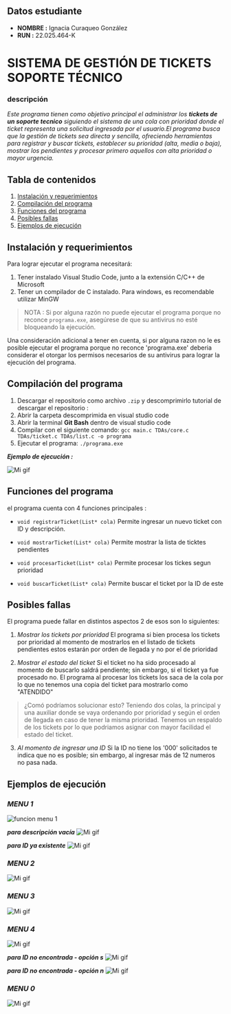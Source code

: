 ## Datos estudiante
- **NOMBRE :** Ignacia Curaqueo González
- **RUN :** 22.025.464-K

# SISTEMA DE GESTIÓN DE TICKETS SOPORTE TÉCNICO

### descripción
*Este programa tienen como objetivo principal el administrar los **tickets de un soporte tecnico** siguiendo el sistema de una cola con prioridad donde el ticket representa una solicitud ingresada por el usuario.El programa busca que la gestión de tickets sea directa y sencilla, ofreciendo herramientas para registrar y buscar tickets, establecer su prioridad (alta, media o baja), mostrar los pendientes y procesar primero aquellos con alta prioridad o mayor urgencia.*


## Tabla de contenidos
1. [Instalación y requerimientos](#Instalación-y-requerimientos)
2. [Compilación del programa](#Compilación-del-programa)
3. [Funciones del programa](#Funciones-del-programa)
4. [Posibles fallas](#Posibles-fallas)
5. [Ejemplos de ejecución](#Ejemplos-de-ejecución)


## Instalación y requerimientos
Para lograr ejecutar el programa necesitará:
1. Tener instalado Visual Studio Code, junto a la extensión C/C++ de Microsoft
2. Tener un compilador de C instalado. Para windows, es recomendable utilizar MinGW

> NOTA : Si por alguna razón no puede ejecutar el programa porque no reconce `programa.exe`, asegúrese de que su antivirus no esté bloqueando la ejecución.

Una consideración adicional a tener en cuenta, si por alguna razon no le es posible ejecutar el programa porque no reconce 'programa.exe' deberia considerar el  otorgar los permisos necesarios de su antivirus para lograr la ejecución del programa.

## Compilación del programa

1. Descargar el repositorio como archivo `.zip` y descomprimirlo
tutorial de descargar el repositorio :
2. Abrir la carpeta descomprimida en visual studio code
3. Abrir la terminal **Git Bash** dentro de visual studio code
4. Compilar con el siguiente comando:
```gcc main.c TDAs/core.c TDAs/ticket.c TDAs/list.c -o programa```
5. Ejecutar el programa:
```./programa.exe```

***Ejemplo de ejecución :***

![Mi gif](https://media4.giphy.com/media/v1.Y2lkPTc5MGI3NjExNmNvMGZoYjRjdGwxaGxrbWZocDRpdGtiZmt4eWFraDl0NnNza2JyeiZlcD12MV9pbnRlcm5hbF9naWZfYnlfaWQmY3Q9Zw/jIeJeFzTf8Y7sr9fTT/giphy.gif)

## Funciones del programa

el programa cuenta con 4 funciones principales : 

- `void registrarTicket(List* cola)`
Permite ingresar un nuevo ticket con ID y descripción.

- `void mostrarTicket(List* cola)`
Permite mostrar la lista de ticktes pendientes

- `void procesarTicket(List* cola)`
Permite procesar los tickes segun prioridad

- `void buscarTicket(List* cola)`
Permite buscar el ticket por la ID de este

## Posibles fallas

El programa puede fallar en distintos aspectos 2 de esos son lo siguientes:

1. *Mostrar los tickets por prioridad*
El programa si bien procesa los tickets por prioridad al momento de mostrarlos en el listado de tickets pendientes estos estarán por orden de llegada y no por el de prioridad

2. *Mostrar el estado del ticket*
Si el ticket no ha sido procesado al momento de buscarlo saldrá pendiente; sin embargo, si el ticket ya fue procesado no.
El programa al procesar los tickets los saca de la cola por lo que no tenemos una copia del ticket para mostrarlo como "ATENDIDO"

> ¿Comó podríamos solucionar esto?
> Teniendo dos colas, la principal y una auxiliar donde se vaya ordenando por prioridad y según el orden de llegada en caso de tener la misma prioridad. Tenemos un respaldo de los tickets por lo que podriamos asignar con mayor facilidad el estado del ticket.

3. *Al momento de ingresar una ID*
Si la ID no tiene los '000' solicitados te indica que no es posible; sin embargo, al ingresar más de 12 numeros no pasa nada.


## Ejemplos de ejecución 

### *MENU 1*
![funcion menu 1](https://media4.giphy.com/media/v1.Y2lkPTc5MGI3NjExb28yZnQwd3VqMXZvaHg0Z2Ewa2ZscXducWYxNWV4bnN5czh6bTFtOSZlcD12MV9pbnRlcm5hbF9naWZfYnlfaWQmY3Q9Zw/6C2HLZLrVTiVi4b00e/giphy.gif)

***para descripción vacía***
![Mi gif](https://media1.giphy.com/media/v1.Y2lkPTc5MGI3NjExbmZpMmV3ZnJneGZyY3p5Mmh1anJ6dnJ0dWZ3Y3Nyczhqa2F6bmphNSZlcD12MV9pbnRlcm5hbF9naWZfYnlfaWQmY3Q9Zw/YVmmBnsKpJzxx4gijS/giphy.gif)

***para ID ya existente***
![Mi gif](https://media1.giphy.com/media/v1.Y2lkPTc5MGI3NjExcnlpdGJ4Z29sdnk1ZGRhNXBoYTZhYmw1OGY3cndzYjFuMW9rb3Z6biZlcD12MV9pbnRlcm5hbF9naWZfYnlfaWQmY3Q9Zw/IUINvTiznJCF30QwC9/giphy.gif)

### *MENU 2*
![Mi gif](https://media2.giphy.com/media/v1.Y2lkPTc5MGI3NjExNWNic3p6cm5lMXY3dWk5NTBjZTl1a2gxcmZ4ZzF3d3FubXRqMm14cCZlcD12MV9pbnRlcm5hbF9naWZfYnlfaWQmY3Q9Zw/0IzrAIXdR8oaKm4rXR/giphy.gif)

### *MENU 3*
![Mi gif](https://media2.giphy.com/media/v1.Y2lkPTc5MGI3NjExZGprbTMwdzBlcnlkaWYzdTNsdThodzFnbHVuejdjc2htNDBhY3NyayZlcD12MV9pbnRlcm5hbF9naWZfYnlfaWQmY3Q9Zw/iNFWROGJ14Wlf0blAd/giphy.gif)

### *MENU 4*
![Mi gif](https://media0.giphy.com/media/v1.Y2lkPTc5MGI3NjExNjB2ZXRqYmo3ODh1aDEyMjM5bThtZGlndDU4bjdyZjJlZjIxbzdneiZlcD12MV9pbnRlcm5hbF9naWZfYnlfaWQmY3Q9Zw/VOvhsFmw3JiCsUirZF/giphy.gif)

***para ID no encontrada - opción s***
![Mi gif](https://media1.giphy.com/media/v1.Y2lkPTc5MGI3NjExZ3Q1emhwa3FmeDhjdG5hemVyYWxqZWQyZ2JsNnJtOXoyamMxd2psdCZlcD12MV9pbnRlcm5hbF9naWZfYnlfaWQmY3Q9Zw/cxCRupv57c9ESdBblI/giphy.gif)

***para ID no encontrada - opción n***
![Mi gif](https://media4.giphy.com/media/v1.Y2lkPTc5MGI3NjExMnZ0aDd1OG0zY2ZkYW54dHpqOWhnOWp5ano0NWszMTF6bnV4b2NjOCZlcD12MV9pbnRlcm5hbF9naWZfYnlfaWQmY3Q9Zw/MfpQDjzzvbM5L1KhIe/giphy.gif)

### *MENU 0*

![Mi gif](https://media2.giphy.com/media/v1.Y2lkPTc5MGI3NjExeWZ0YjE5bzNiMmRhczd2Y2RxNmNrdjdpNTdtMXhvejMwbXp5YnJvayZlcD12MV9pbnRlcm5hbF9naWZfYnlfaWQmY3Q9Zw/Pr5bBIIPBJ6gBor362/giphy.gif)



